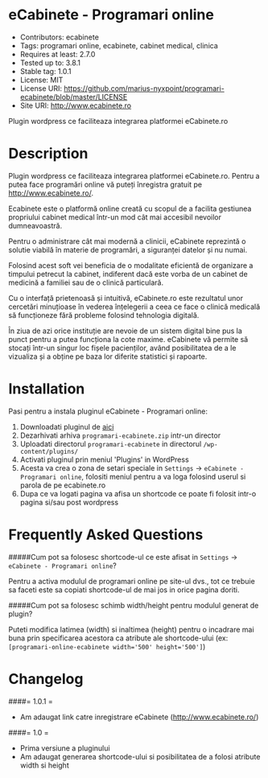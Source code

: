 eCabinete - Programari online
=============================

* Contributors: ecabinete
* Tags: programari online, ecabinete, cabinet medical, clinica
* Requires at least: 2.7.0
* Tested up to: 3.8.1
* Stable tag: 1.0.1
* License: MIT
* License URI: https://github.com/marius-nyxpoint/programari-ecabinete/blob/master/LICENSE
* Site URI: http://www.ecabinete.ro

Plugin wordpress ce faciliteaza integrarea platformei eCabinete.ro

Description
===========

Plugin wordpress ce faciliteaza integrarea platformei eCabinete.ro. Pentru a putea face programări online vă puteți înregistra gratuit pe http://www.ecabinete.ro/.

Ecabinete este o platformă online creată cu scopul de a facilita gestiunea propriului cabinet medical într-un mod cât mai accesibil nevoilor dumneavoastră.

Pentru o administrare cât mai modernă a clinicii, eCabinete reprezintă o solutie viabilă în materie de programări, a siguranței datelor și nu numai.

Folosind acest soft vei beneficia de o modalitate eficientă de organizare a timpului petrecut la cabinet, indiferent dacă este vorba de un cabinet de medicină a familiei sau de o clinică particulară.

Cu o interfață prietenoasă și intuitivă, eCabinete.ro este rezultatul unor cercetări minuțioase în vederea înțelegerii a ceea ce face o clinică medicală să funcționeze fără probleme folosind tehnologia digitală.

În ziua de azi orice instituție are nevoie de un sistem digital bine pus la punct pentru a putea funcționa la cote maxime. eCabinete vă permite să stocați într-un singur loc fișele pacienților, având posibilitatea de a le vizualiza și a obține pe baza lor diferite statistici și rapoarte.

Installation
============

Pasi pentru a instala pluginul eCabinete - Programari online:

1. Downloadati pluginul de [aici](https://github.com/marius-nyxpoint/programari-ecabinete/releases/download/1.0.0/programari-ecabinete.zip)
2. Dezarhivati arhiva `programari-ecabinete.zip` intr-un director
3. Uploadati directorul `programari-ecabinete` in directorul  `/wp-content/plugins/`
4. Activati pluginul prin meniul 'Plugins' in WordPress
5. Acesta va crea o zona de setari speciale in `Settings` -> `eCabinete - Programari online`, folositi meniul pentru a va loga folosind userul si parola de pe ecabinete.ro
6. Dupa ce va logati pagina va afisa un shortcode ce poate fi folosit intr-o pagina si/sau post wordpress

Frequently Asked Questions
==========================

#####Cum pot sa folosesc shortcode-ul ce este afisat in `Settings` -> `eCabinete - Programari online`?

Pentru a activa modulul de programari online pe site-ul dvs., tot ce trebuie sa faceti este sa copiati shortcode-ul de mai jos in orice pagina doriti.

#####Cum pot sa folosesc schimb width/height pentru modulul generat de plugin?

Puteti modifica latimea (width) si inaltimea (height) pentru o incadrare mai buna prin specificarea acestora ca atribute ale shortcode-ului (ex: `[programari-online-ecabinete width='500' height='500']`)

Changelog
=========

####= 1.0.1 = 
* Am adaugat link catre inregistrare eCabinete (http://www.ecabinete.ro/)

####= 1.0 =
* Prima versiune a pluginului
* Am adaugat generarea shortcode-ului si posibilitatea de a folosi atribute width si height

